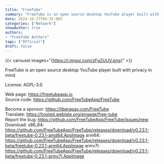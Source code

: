 ```yaml
---
title: "FreeTube"
summary: "FreeTube is an open source desktop YouTube player built with privacy in mind"
date: 2024-10-27T04:35:00Z
categories: ["Network"]
showAuthor: true
authors:
- "FreeTube Authors"
tags: ["Official"]
draft: false
---
```


{{< carousel images="{https://i.imgur.com/zFgZUUV.png}" >}}

FreeTube is an open source desktop YouTube player built with privacy in mind

License: AGPL-3.0

Web page: <https://freetubeapp.io>  
Source code: <https://github.com/FreeTubeApp/FreeTube>

Become a sponsor: <https://liberapay.com/FreeTube>  
Translate: <https://hosted.weblate.org/engage/free-tube>  
Report the bug: <https://github.com/FreeTubeApp/FreeTube/issues/new>
Download:   x86_64: <https://github.com/FreeTubeApp/FreeTube/releases/download/v0.23.1-beta/freetube-0.23.1-amd64.AppImage>
arm64: <https://github.com/FreeTubeApp/FreeTube/releases/download/v0.23.1-beta/freetube-0.23.1-arm64.AppImage>
armv7l: <https://github.com/FreeTubeApp/FreeTube/releases/download/v0.23.1-beta/freetube-0.23.1-armv7l.AppImage>